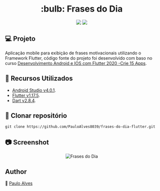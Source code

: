<h1 align="center">:bulb: Frases do Dia</h1>

<p align="center">
  <a href="https://flutter.dev/"><img src="https://img.shields.io/badge/Flutter-v1.17.5-blue"></a>
  <a href="https://dart.dev/"><img src="https://img.shields.io/badge/Dart-v2.8.4-%2363B8FF"></a>
</p>

## :computer: Projeto

Aplicação mobile para exibição de frases motivacionais utilizando o Framework Flutter, código fonte do projeto foi desenvolvido com baso no curso 
[Desenvolvimento Android e IOS com Flutter 2020 -Crie 15 Apps](https://www.udemy.com/course/desenvolvimento-android-e-ios-com-flutter/).

## :wrench: Recursos Utilizados

- [Android Studio v4.0.1](https://developer.android.com/studio).
- [Flutter v1.17.5](https://flutter.dev/).
- [Dart v2.8.4](https://dart.dev/).

## :floppy_disk: Clonar repositório

```git clone https://github.com/PauloAlves8039/frases-do-dia-flutter.git```


## :camera: Screenshot

<p align="center"> <img src="https://github.com/PauloAlves8039/frases-do-dia-flutter/blob/master/images/screenshot.jpg" alt="Frases do Dia" /> </p>


## Author

:boy: [Paulo Alves](https://github.com/PauloAlves8039)
